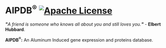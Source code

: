 # AIPDB<sup>®</sup> [![Apache License](https://img.shields.io/badge/license-Apache-blue.svg)](https://github.com/AIPDB/AIPDB/blob/master/LICENSE)
<i><b>"</b>A friend is someone who knows all about you and still loves you.<b>"</b></i> - <b>Elbert Hubbard</b>.

<b>AIPDB<sup>®</sup>:</b>&nbsp;An Aluminum Induced gene expression and proteins database.
